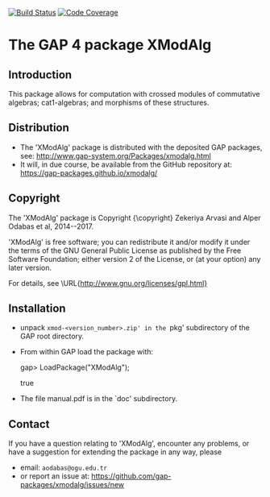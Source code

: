 [![Build Status](https://travis-ci.org/gap-packages/xmodalg.svg?branch=master)](https://travis-ci.org/gap-packages/xmodalg)
[![Code Coverage](https://codecov.io/github/gap-packages/xmodalg/coverage.svg?branch=master&token=)](https://codecov.io/gh/gap-packages/xmodalg)

# The GAP 4 package XModAlg  

## Introduction 

This package allows for computation with crossed modules of commutative algebras; cat1-algebras; and morphisms of these structures.

## Distribution

 * The 'XModAlg' package is distributed with the deposited GAP packages, see: 
     <http://www.gap-system.org/Packages/xmodalg.html>
 * It will, in due course, be available from the GitHub repository at:
     <https://gap-packages.github.io/xmodalg/> 

## Copyright

The 'XModAlg' package is Copyright {\copyright} Zekeriya Arvasi and Alper Odabas et al, 2014--2017. 

'XModAlg' is free software; you can redistribute it and/or modify
it under the terms of the GNU General Public License as published by
the Free Software Foundation; either version 2 of the License, or
(at your option) any later version. 

For details, see \URL{http://www.gnu.org/licenses/gpl.html}

## Installation

 * unpack `xmod-<version_number>.zip' in the `pkg' subdirectory of the GAP root directory.
 * From within GAP load the package with:

    gap> LoadPackage("XModAlg");

    true
 
 * The file manual.pdf is in the `doc' subdirectory.

## Contact

If you have a question relating to 'XModAlg', encounter any problems, or have a suggestion for extending the package in any way, please 
 * email: `aodabas@ogu.edu.tr`
 * or report an issue at: <https://github.com/gap-packages/xmodalg/issues/new>  

